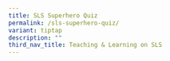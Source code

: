 ```yaml
---
title: SLS Superhero Quiz
permalink: /sls-superhero-quiz/
variant: tiptap
description: ""
third_nav_title: Teaching & Learning on SLS
---
```

